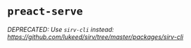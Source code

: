 # `preact-serve`

*DEPRECATED: Use `sirv-cli` instead: https://github.com/lukeed/sirv/tree/master/packages/sirv-cli*
